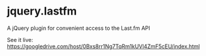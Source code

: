 jquery.lastfm
=============

A jQuery plugin for convenient access to the Last.fm API

See it live: https://googledrive.com/host/0Bxs8rr1Ng7TqRm1kUVl4ZmF5cEU/index.html

